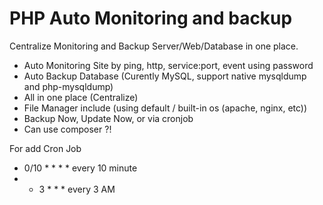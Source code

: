# PHP Auto Monitoring and backup
Centralize Monitoring and Backup Server/Web/Database in one place.

- Auto Monitoring Site by ping, http, service:port, event using password
- Auto Backup Database (Curently MySQL, support native mysqldump and php-mysqldump)
- All in one place (Centralize)
- File Manager include (using default / built-in os (apache, nginx, etc))
- Backup Now, Update Now, or via cronjob
- Can use composer ?!

For add Cron Job
- 0/10 * * * *  every 10 minute
- * 3 * * * every 3 AM
